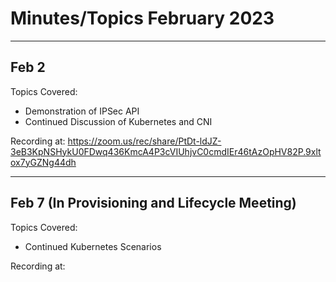# Minutes/Topics February 2023

---

## Feb 2

Topics Covered:

- Demonstration of IPSec API
- Continued Discussion of Kubernetes and CNI

Recording at: <https://zoom.us/rec/share/PtDt-ldJZ-3eB3KpNSHykU0FDwq436KmcA4P3cVIUhjvC0cmdIEr46tAzOpHV82P.9xltox7yGZNg44dh>

---

## Feb 7 (In Provisioning and Lifecycle Meeting)

Topics Covered:

- Continued Kubernetes Scenarios

Recording at: 


